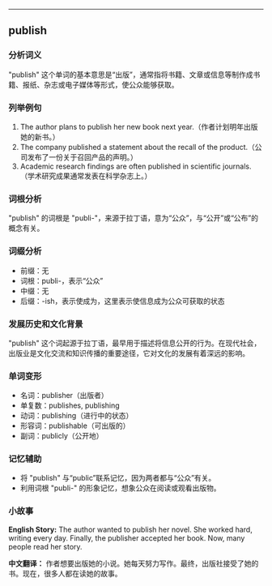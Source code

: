 
---------------
## publish
### 分析词义
"publish" 这个单词的基本意思是“出版”，通常指将书籍、文章或信息等制作成书籍、报纸、杂志或电子媒体等形式，使公众能够获取。

### 列举例句
1. The author plans to publish her new book next year.（作者计划明年出版她的新书。）
2. The company published a statement about the recall of the product.（公司发布了一份关于召回产品的声明。）
3. Academic research findings are often published in scientific journals.（学术研究成果通常发表在科学杂志上。）

### 词根分析
"publish" 的词根是 "publi-"，来源于拉丁语，意为“公众”，与“公开”或“公布”的概念有关。

### 词缀分析
- 前缀：无
- 词根：publi-，表示“公众”
- 中缀：无
- 后缀：-ish，表示使成为，这里表示使信息成为公众可获取的状态

### 发展历史和文化背景
"publish" 这个词起源于拉丁语，最早用于描述将信息公开的行为。在现代社会，出版业是文化交流和知识传播的重要途径，它对文化的发展有着深远的影响。

### 单词变形
- 名词：publisher（出版者）
- 单复数：publishes, publishing
- 动词：publishing（进行中的状态）
- 形容词：publishable（可出版的）
- 副词：publicly（公开地）

### 记忆辅助
- 将 "publish" 与“public”联系记忆，因为两者都与“公众”有关。
- 利用词根 "publi-" 的形象记忆，想象公众在阅读或观看出版物。

### 小故事
**English Story:**
The author wanted to publish her novel. She worked hard, writing every day. Finally, the publisher accepted her book. Now, many people read her story.

**中文翻译：**
作者想要出版她的小说。她每天努力写作。最终，出版社接受了她的书。现在，很多人都在读她的故事。

